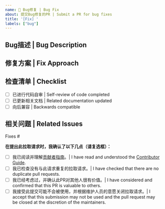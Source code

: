 ```yaml
---
name: 🐛 Bug修复 | Bug Fix
about: 提交Bug修复的PR | Submit a PR for bug fixes
title: '[Fix] '
labels: ["bug"]
---
```


## Bug描述 | Bug Description



## 修复方案 | Fix Approach



## 检查清单 | Checklist

- [ ] 已进行代码自审 | Self-review of code completed
- [ ] 已更新相关文档 | Related documentation updated
- [ ] 向后兼容 | Backwards compatible

## 相关问题 | Related Issues

Fixes #

**在提出此拉取请求时，我确认了以下几点（请复选框）：**

- [ ] 我已阅读并理解[贡献者指南](https://github.com/freeCodeCamp/how-to-contribute-to-open-source/blob/main/README-CN.md)。| I have read and understood the [Contributor Guide](https://github.com/freeCodeCamp/how-to-contribute-to-open-source/blob/main/README-CN.md).
- [ ] 我已检查没有与此请求重复的拉取请求。| I have checked that there are no duplicate pull requests.
- [ ] 我已经考虑过，并确认此PR对其他人很有价值。| I have considered and confirmed that this PR is valuable to others.
- [ ] 我接受此提交可能不会被使用，并根据维护人员的意愿关闭拉取请求。| I accept that this submission may not be used and the pull request may be closed at the discretion of the maintainers.

